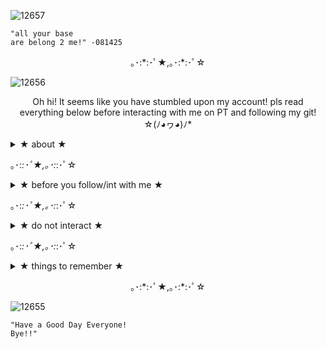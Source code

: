 ![12657](https://github.com/user-attachments/assets/df434e8f-1583-4769-a19e-e2865b5c2005)

```
"all your base
are belong 2 me!" -081425
```

<p align="center"> ｡･:*:･ﾟ★,｡･:*:･ﾟ☆
  
![12656](https://github.com/user-attachments/assets/278f3d69-b4ab-488a-a387-c4caf91be843)


<p align="center">Oh hi! It seems like you have stumbled upon my account! pls read everything below before interacting with me on PT and following my git! ☆(ﾉ◕ヮ◕)ﾉ*
  
<details>

<summary> ★ about ★ </summary>

![12602](https://github.com/user-attachments/assets/4f16b8cf-dc67-412a-958f-16e7024a1994)


☆ i usually go by the name, mari but you can also call me n7 if you want! you will usually see me on the forsaken area in my 007n7 skins with my best friends: [cass](https://github.com/CASTRONXVA) , [zep](https://github.com/Zepphyrite) , and [shads](https://github.com/thefakecultist) ✨

☆ my pronouns are she/her but i don't mind being being called as they/them too (cause i usually use alot of male characters as my ponies in PT.) 

☆ i'm a filo so you'll see me speak in my native language sometimes. also i'm an infj

☆ i am an artist/writer who's over 18 as well and i usually draw original characters most entirely. also i'm a straight ally, i fully support lgbtq!!

☆ i heavily kin 007n7 from forsaken. i'm also a yumejoshi (non-sharing mostly) and i also love canon x oc.

☆ some of the fandoms i'm also in other than forsaken are marvel, twisted wonderland, block tales, attack on titan, epic the musical , stranger things , genshin and bbc sherlock.

☆ my username in roblox is [ShadowQueen2994](https://www.roblox.com/users/254544580/profile) feel free to add me if you want!

</details>

｡･:*:･ﾟ★,｡･:*:･ﾟ☆

<details>
  
<summary> ★ before you follow/int with me ★ </summary>

![12603](https://github.com/user-attachments/assets/e5d0be08-bdca-47dc-9973-1eb67e2218e3)

☆ i'm a semi-verbal/non-verbal so i'll barely talk unless you're one of my close friends cause i'm very introverted. although, feel free to whisper to me if you love one of my ponies! i will gladly appreciate it ^^

☆ i don't roleplay in PT unless it's with my close friends but usually it's only for fun.

☆ i don't mind if you guys do some c+h with me and please do c+h ships with me as well (especially 77noli and pizzaburger if i'm on my 007n7 skins.) non-007n7 ships are also allowed to c+h with me if i have a pony that you ship with a pony you have.

☆ i'm a very sensitive person so pls make sure to interact with extreme caution to me and i feel very uncomfortable if you're asking me some personal things especially if i don't know you that much pls do not do that!

</details>

｡･:*:･ﾟ★,｡･:*:･ﾟ☆

<details>
  
<summary> ★ do not interact ★ </summary>

![12604](https://github.com/user-attachments/assets/44647ccb-a902-40c7-8c17-8b7bc92baead)

☆ if you fit the basic dni criteria.

☆ if you are going to harass me or my friends for no damn reason.

☆ if you ship something that's problematic (especially c00lkidd and 007n7 from forsaken).

☆ if you hate oc x canon or even hate ocs in general, let people do what they want and love which makes them happy.

☆ if you disrespect my ships or you're just basically a weirdo.

</details>

｡･:*:･ﾟ★,｡･:*:･ﾟ☆

<details>
  
<summary> ★ things to remember ★ </summary>

![12605](https://github.com/user-attachments/assets/2436830e-6df8-4de4-8cbf-3ddf1837c079)


☆ please do not ever copy or steal my skins and style on PT! i made all the skins myself unless i say that it's a tut skin and pls do not take inspo without my permission but, if you are a close friend of mine, i wouldn't mind letting you take inspo of my skins/style unless you ask for some permission.

☆ if i have iwec/dniup on my name that means i'm in a bad mood or my anxiety is rising especially if there are bad things that happened irl. i'm usually afk at times.

☆ i usually don't roleplay so at times you'll see me having rpdni on my name mostly because i never roleplay at all

</details>

<p align="center"> ｡･:*:･ﾟ★,｡･:*:･ﾟ☆
  
![12655](https://github.com/user-attachments/assets/48827c86-c218-46d6-acfe-8c30ba7a9785)

```
"Have a Good Day Everyone!
Bye!!"
```
